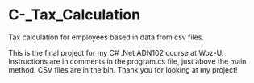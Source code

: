 # C-_Tax_Calculation
Tax calculation for employees based in data from csv files.

This is the final project for my C# .Net ADN102 course at Woz-U.
Instructions are in comments in the program.cs file, just above the main method.
CSV files are in the bin.
Thank you for looking at my project!
